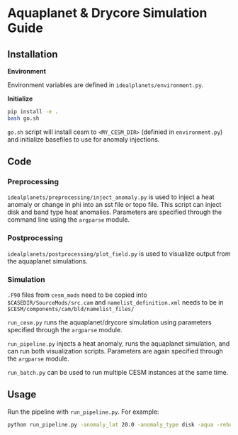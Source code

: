 # Aquaplanet & Drycore Simulation Guide

## Installation

**Environment**

Environment variables are defined in `idealplanets/environment.py`.

**Initialize**

```bash
pip install -e .
bash go.sh
```

`go.sh` script will install cesm to `<MY_CESM_DIR>` (definied in `environment.py`) and initialize basefiles to use for anomaly injections.

## Code

### Preprocessing

``idealplanets/preprocessing/inject_anomaly.py`` is used to inject a heat anomaly or change in phi into an sst file or topo file. This script can inject disk and band type heat anomalies. Parameters are specified through the command line using the `argparse` module.

### Postprocessing

`idealplanets/postprocessing/plot_field.py` is used to visualize output from the aquaplanet simulations.

### Simulation

`.F90` files from `cesm_mods` need to be copied into `$CASEDIR/SourceMods/src.cam` and `namelist_definition.xml` needs to be in `$CESM/components/cam/bld/namelist_files/`

`run_cesm.py` runs the aquaplanet/drycore simulation using parameters specified through the `argparse` module.

`run_pipeline.py` injects a heat anomaly, runs the aquaplanet simulation, and can run both visualization scripts. Parameters are again specified through the `argparse` module. 

`run_batch.py` can be used to run multiple CESM instances at the same time.

## Usage

Run the pipeline with `run_pipeline.py`. For example:

```bash
python run_pipeline.py -anomaly_lat 20.0 -anomaly_type disk -aqua -rebuild
```
